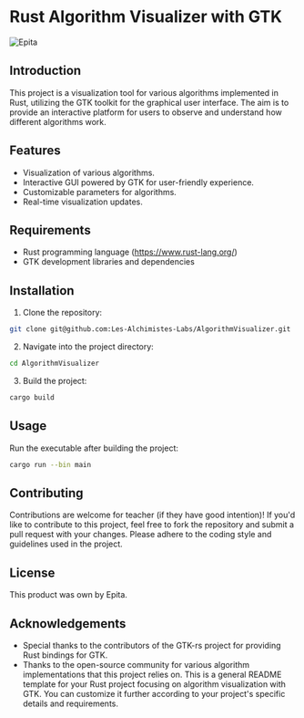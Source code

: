 # Rust Algorithm Visualizer with GTK

![Epita](https://operator-front-static-cdn.winamax.fr/img/editorial/2021/11/23/epita2.jpg)


## Introduction

This project is a visualization tool for various algorithms implemented in Rust, utilizing the GTK toolkit for the graphical user interface. The aim is to provide an interactive platform for users to observe and understand how different algorithms work.

## Features

- Visualization of various algorithms.
- Interactive GUI powered by GTK for user-friendly experience.
- Customizable parameters for algorithms.
- Real-time visualization updates.

## Requirements

- Rust programming language (https://www.rust-lang.org/)
- GTK development libraries and dependencies

## Installation

1. Clone the repository:

```bash
git clone git@github.com:Les-Alchimistes-Labs/AlgorithmVisualizer.git
```


2. Navigate into the project directory:

```bash
cd AlgorithmVisualizer
```


3. Build the project:

```bash
cargo build
```

## Usage

Run the executable after building the project:

```bash
cargo run --bin main
```


## Contributing

Contributions are welcome for teacher (if they have good intention)! 
If you'd like to contribute to this project, feel free to fork the repository and submit a pull request with your changes. 
Please adhere to the coding style and guidelines used in the project.

## License

This product was own by Epita.

## Acknowledgements

- Special thanks to the contributors of the GTK-rs project for providing Rust bindings for GTK.
- Thanks to the open-source community for various algorithm implementations that this project relies on.
This is a general README template for your Rust project focusing on algorithm visualization with GTK. You can customize it further according to your project's specific details and requirements.
